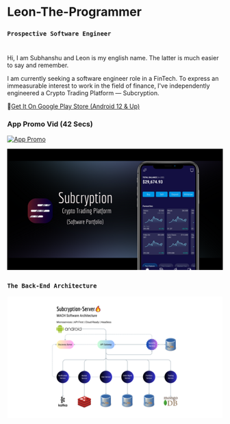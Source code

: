 # Leon-The-Programmer

### `Prospective Software Engineer`

#
Hi, I am Subhanshu and Leon is my english name. The latter is much easier to say and remember.

I am currently seeking a software engineer role in a FinTech.
To express an immeasurable interest to work in the field of finance, I've independently engineered a Crypto Trading Platform — Subcryption.

📱[Get It On Google Play Store (Android 12 & Up)](https://play.google.com/store/apps/details?id=com.lymann_alpha.subcryption)

### App Promo Vid (42 Secs)
[![App Promo](https://img.youtube.com/vi/8OrsNczU3W0/maxresdefault.jpg)](https://www.youtube.com/watch?v=8OrsNczU3W0)

![Subcryption Screenhot](https://github.com/Leon-The-Programmer/Leon-The-Programmer/blob/main/Subcryption%20Featured%20Png.png?raw=true)

### `The Back-End Architecture`

![Architecture Screenshot](https://github.com/Leon-The-Programmer/Leon-The-Programmer/blob/main/Subcryption-Server%20Software%20Architecture.png?raw=true)
